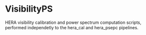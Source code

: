 # VisibilityPS

HERA visibility calibration and power spectrum computation scripts, performed independetly to the hera_cal and hera_psepc pipelines.
